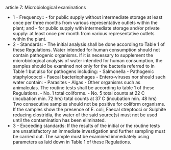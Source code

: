 article 7: Microbiological examinations

<ul>
			<li>1 - Frequency:: - for public supply without intermediate storage at least once per three months from various representative outlets within the plant; and
- for public supply with intermediate storage and&#x2F;or private supply: at least once per month from various representative outlets within the plant.<ul>
			</ul></li>			<li>2 - Standards: - The initial analysis shall be done according to Table 1 of these Regulations.
Water intended for human consumption should not contain pathogenic organisms. If it is necessary to supplement the microbiological analysis of water intended for human consumption, the samples should be examined not only for the bacteria referred to in Table 1 but also for pathogens including:
- Salmonella
- Pathogenic staphylococci
- Faecal bacteriophages
- Entero-viruses
nor should such water contain:
- Parasites
- Algas
- Other organisms such as animalculas.
The routine tests shall be according to table 1 of these Regulations.
- No. 1 total coliforms.
- No. 5 total counts at 22 C (incubation min. 72 hrs)
total counts at 37 C (incubation min. 48 hrs)
Two consecutive samples should not be positive for coliform organisms. If the samples show the presence of E. coli, Faecal streptocci or Sulphite reducing clostridia, the water of the said source(s) must not be used until the contamination has been eliminated.<ul>
			</ul></li>			<li>3 - Exceeding standards: If the results of the initial or the routine tests are unsatisfactory an immediate investigation and further sampling must be carried out. The sample must be examined immediately using parameters as laid down in Table 1 of these Regulations.<ul>
			</ul></li></ul>